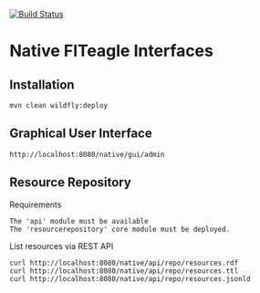[![Build Status](https://travis-ci.org/FITeagle/native.svg?branch=master)](https://travis-ci.org/FITeagle/native)

Native FITeagle Interfaces
==========================

Installation
------------

    mvn clean wildfly:deploy


Graphical User Interface
------------------------

    http://localhost:8080/native/gui/admin

Resource Repository
-------------------

Requirements

    The 'api' module must be available
    The 'resourcerepository' core module must be deployed.

List resources via REST API

    curl http://localhost:8080/native/api/repo/resources.rdf
    curl http://localhost:8080/native/api/repo/resources.ttl
    curl http://localhost:8080/native/api/repo/resources.jsonld
    

